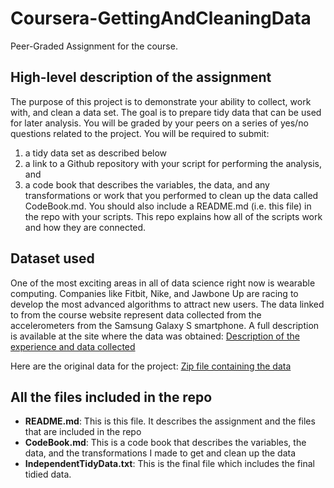 # Coursera-GettingAndCleaningData
Peer-Graded Assignment for the course.

## High-level description of the assignment
The purpose of this project is to demonstrate your ability to collect, work with, and clean a data set.
The goal is to prepare tidy data that can be used for later analysis. 
You will be graded by your peers on a series of yes/no questions related to the project. 
You will be required to submit: 
1. a tidy data set as described below
2. a link to a Github repository with your script for performing the analysis, and 
3. a code book that describes the variables, the data, and any transformations or work that you performed to clean up the data called CodeBook.md. 
You should also include a README.md (i.e. this file) in the repo with your scripts. This repo explains how all of the scripts work and how they are connected.

## Dataset used
One of the most exciting areas in all of data science right now is wearable computing.
Companies like Fitbit, Nike, and Jawbone Up are racing to develop the most advanced algorithms to attract new users. 
The data linked to from the course website represent data collected from the accelerometers from the Samsung Galaxy S smartphone. 
A full description is available at the site where the data was obtained:
[Description of the experience and data collected](http://archive.ics.uci.edu/ml/datasets/Human+Activity+Recognition+Using+Smartphones)

Here are the original data for the project:
[Zip file containing the data](https://d396qusza40orc.cloudfront.net/getdata%2Fprojectfiles%2FUCI%20HAR%20Dataset.zip)

## All the files included in the repo
* **README.md**: This is this file. It describes the assignment and the files that are included in the repo
* **CodeBook.md**: This is a code book that describes the variables, the data, and the transformations I made to get and clean up the data
* **IndependentTidyData.txt**: This is the final file which includes the final tidied data.
